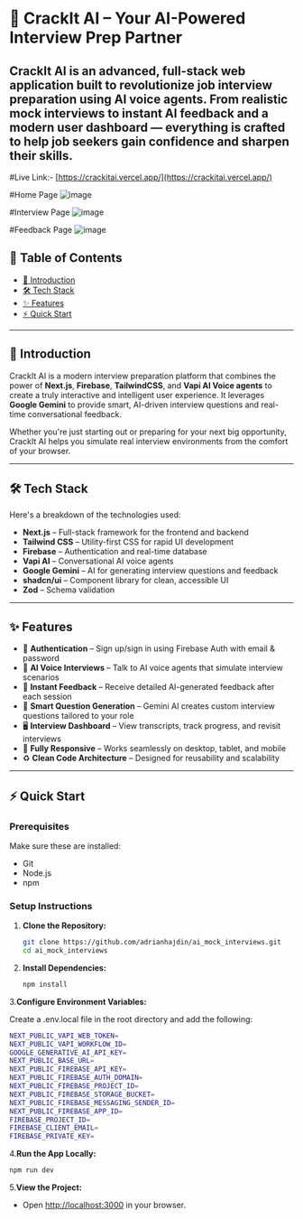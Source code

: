 # 🚀 CrackIt AI – Your AI-Powered Interview Prep Partner

CrackIt AI is an advanced, full-stack web application built to revolutionize job interview preparation using AI voice agents. From realistic mock interviews to instant AI feedback and a modern user dashboard — everything is crafted to help job seekers gain confidence and sharpen their skills.
---

#Live Link:- [https://crackitai.vercel.app/](https://crackitai.vercel.app/)

#Home Page
![image](https://github.com/user-attachments/assets/0841fda5-2d78-4641-9bcf-8827cadd22ca)

#Interview Page
![image](https://github.com/user-attachments/assets/61bc3af3-c404-476d-82a4-06866e265dc1)

#Feedback Page
![image](https://github.com/user-attachments/assets/0381b399-8771-4db6-9ef1-19c445f12cd3)



## 📌 Table of Contents

- [🌟 Introduction](#-introduction)  
- [🛠 Tech Stack](#-tech-stack)  
- [✨ Features](#-features)  
- [⚡ Quick Start](#-quick-start)  

---

## 🌟 Introduction

CrackIt AI is a modern interview preparation platform that combines the power of **Next.js**, **Firebase**, **TailwindCSS**, and **Vapi AI Voice agents** to create a truly interactive and intelligent user experience. It leverages **Google Gemini** to provide smart, AI-driven interview questions and real-time conversational feedback.

Whether you're just starting out or preparing for your next big opportunity, CrackIt AI helps you simulate real interview environments from the comfort of your browser.

---

## 🛠 Tech Stack

Here's a breakdown of the technologies used:

- **Next.js** – Full-stack framework for the frontend and backend  
- **Tailwind CSS** – Utility-first CSS for rapid UI development  
- **Firebase** – Authentication and real-time database  
- **Vapi AI** – Conversational AI voice agents  
- **Google Gemini** – AI for generating interview questions and feedback  
- **shadcn/ui** – Component library for clean, accessible UI  
- **Zod** – Schema validation

---

## ✨ Features

- 🔐 **Authentication** – Sign up/sign in using Firebase Auth with email & password  
- 🎤 **AI Voice Interviews** – Talk to AI voice agents that simulate interview scenarios  
- 💬 **Instant Feedback** – Receive detailed AI-generated feedback after each session  
- 🧠 **Smart Question Generation** – Gemini AI creates custom interview questions tailored to your role  
- 🖥 **Interview Dashboard** – View transcripts, track progress, and revisit interviews  
- 📱 **Fully Responsive** – Works seamlessly on desktop, tablet, and mobile  
- ♻️ **Clean Code Architecture** – Designed for reusability and scalability

---

## ⚡ Quick Start

### Prerequisites

Make sure these are installed:

- Git  
- Node.js  
- npm  

### Setup Instructions

1. **Clone the Repository:**

   ```bash
   git clone https://github.com/adrianhajdin/ai_mock_interviews.git
   cd ai_mock_interviews
   ```

2. **Install Dependencies:**

   ```bash
   npm install
   ```
3.**Configure Environment Variables:**

Create a .env.local file in the root directory and add the following:
```bash
NEXT_PUBLIC_VAPI_WEB_TOKEN=
NEXT_PUBLIC_VAPI_WORKFLOW_ID=
GOOGLE_GENERATIVE_AI_API_KEY=
NEXT_PUBLIC_BASE_URL=
NEXT_PUBLIC_FIREBASE_API_KEY=
NEXT_PUBLIC_FIREBASE_AUTH_DOMAIN=
NEXT_PUBLIC_FIREBASE_PROJECT_ID=
NEXT_PUBLIC_FIREBASE_STORAGE_BUCKET=
NEXT_PUBLIC_FIREBASE_MESSAGING_SENDER_ID=
NEXT_PUBLIC_FIREBASE_APP_ID=
FIREBASE_PROJECT_ID=
FIREBASE_CLIENT_EMAIL=
FIREBASE_PRIVATE_KEY=
```

4.**Run the App Locally:**
```bash
npm run dev
```

5.**View the Project:**
- Open [ http://localhost:3000](http://localhost:3000) in your browser.
